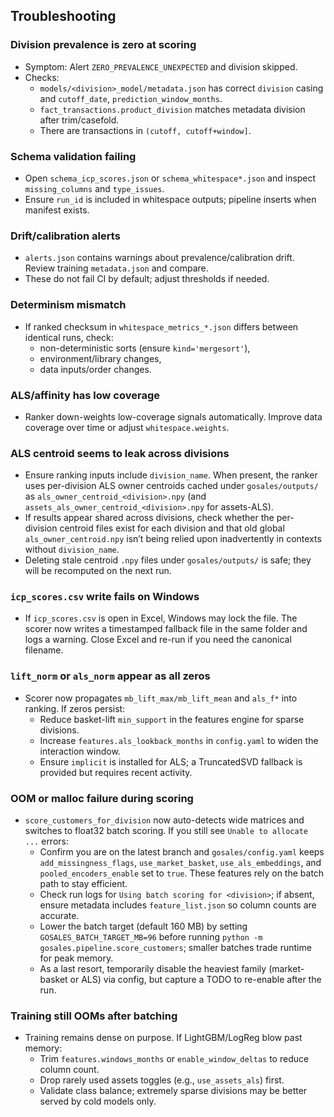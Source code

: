 ## Troubleshooting

### Division prevalence is zero at scoring

- Symptom: Alert `ZERO_PREVALENCE_UNEXPECTED` and division skipped.
- Checks:
  - `models/<division>_model/metadata.json` has correct `division` casing and `cutoff_date`, `prediction_window_months`.
  - `fact_transactions.product_division` matches metadata division after trim/casefold.
  - There are transactions in `(cutoff, cutoff+window]`.

### Schema validation failing

- Open `schema_icp_scores.json` or `schema_whitespace*.json` and inspect `missing_columns` and `type_issues`.
- Ensure `run_id` is included in whitespace outputs; pipeline inserts when manifest exists.

### Drift/calibration alerts

- `alerts.json` contains warnings about prevalence/calibration drift. Review training `metadata.json` and compare.
- These do not fail CI by default; adjust thresholds if needed.

### Determinism mismatch

- If ranked checksum in `whitespace_metrics_*.json` differs between identical runs, check:
  - non-deterministic sorts (ensure `kind='mergesort'`),
  - environment/library changes,
  - data inputs/order changes.

### ALS/affinity has low coverage

- Ranker down-weights low-coverage signals automatically. Improve data coverage over time or adjust `whitespace.weights`.

### ALS centroid seems to leak across divisions

- Ensure ranking inputs include `division_name`. When present, the ranker uses per-division ALS owner centroids cached under `gosales/outputs/` as `als_owner_centroid_<division>.npy` (and `assets_als_owner_centroid_<division>.npy` for assets-ALS).
- If results appear shared across divisions, check whether the per-division centroid files exist for each division and that old global `als_owner_centroid.npy` isn’t being relied upon inadvertently in contexts without `division_name`.
- Deleting stale centroid `.npy` files under `gosales/outputs/` is safe; they will be recomputed on the next run.

### `icp_scores.csv` write fails on Windows

- If `icp_scores.csv` is open in Excel, Windows may lock the file. The scorer now writes a timestamped fallback file in the same folder and logs a warning. Close Excel and re-run if you need the canonical filename.

### `lift_norm` or `als_norm` appear as all zeros

- Scorer now propagates `mb_lift_max/mb_lift_mean` and `als_f*` into ranking. If zeros persist:
  - Reduce basket-lift `min_support` in the features engine for sparse divisions.
  - Increase `features.als_lookback_months` in `config.yaml` to widen the interaction window.
  - Ensure `implicit` is installed for ALS; a TruncatedSVD fallback is provided but requires recent activity.


### OOM or malloc failure during scoring

- `score_customers_for_division` now auto-detects wide matrices and switches to float32 batch scoring. If you still see `Unable to allocate ...` errors:
  - Confirm you are on the latest branch and `gosales/config.yaml` keeps `add_missingness_flags`, `use_market_basket`, `use_als_embeddings`, and `pooled_encoders_enable` set to `true`. These features rely on the batch path to stay efficient.
  - Check run logs for `Using batch scoring for <division>`; if absent, ensure metadata includes `feature_list.json` so column counts are accurate.
  - Lower the batch target (default 160 MB) by setting `GOSALES_BATCH_TARGET_MB=96` before running `python -m gosales.pipeline.score_customers`; smaller batches trade runtime for peak memory.
  - As a last resort, temporarily disable the heaviest family (market-basket or ALS) via config, but capture a TODO to re-enable after the run.

### Training still OOMs after batching

- Training remains dense on purpose. If LightGBM/LogReg blow past memory:
  - Trim `features.windows_months` or `enable_window_deltas` to reduce column count.
  - Drop rarely used assets toggles (e.g., `use_assets_als`) first.
  - Validate class balance; extremely sparse divisions may be better served by cold models only.

